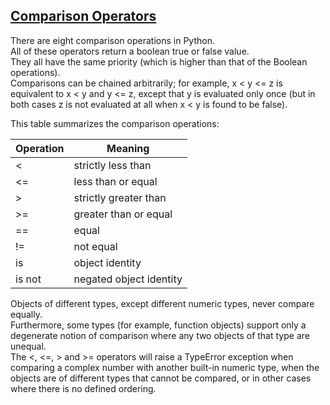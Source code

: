 ## [Comparison Operators](https://docs.python.org/3.6/library/stdtypes.html#comparisons)  

There are eight comparison operations in Python.  
All of these operators return a boolean true or false value.  
They all have the same priority (which is higher than that of the Boolean operations).  
Comparisons can be chained arbitrarily; for example, x < y <= z is equivalent to x < y and y <= z, except that y is evaluated only once (but in both cases z is not evaluated at all when x < y is found to be false).

This table summarizes the comparison operations:

| Operation | Meaning                 |
|-----------|-------------------------|
| <         | strictly less than      |
| <=        | less than or equal      |
| >         | strictly greater than   |
| >=        | greater than or equal   |
| ==        | equal                   |
| !=        | not equal               |
| is        | object identity         |
| is not    | negated object identity |

Objects of different types, except different numeric types, never compare equally.  
Furthermore, some types (for example, function objects) support only a degenerate notion of comparison where any two objects of that type are unequal.  
The <, <=, > and >= operators will raise a TypeError exception when comparing a complex number with another built-in numeric type, when the objects are of different types that cannot be compared, or in other cases where there is no defined ordering.
